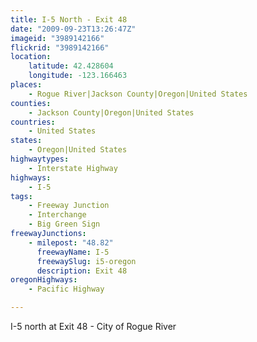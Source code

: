 ```yaml
---
title: I-5 North - Exit 48
date: "2009-09-23T13:26:47Z"
imageid: "3989142166"
flickrid: "3989142166"
location:
    latitude: 42.428604
    longitude: -123.166463
places:
    - Rogue River|Jackson County|Oregon|United States
counties:
    - Jackson County|Oregon|United States
countries:
    - United States
states:
    - Oregon|United States
highwaytypes:
    - Interstate Highway
highways:
    - I-5
tags:
    - Freeway Junction
    - Interchange
    - Big Green Sign
freewayJunctions:
    - milepost: "48.82"
      freewayName: I-5
      freewaySlug: i5-oregon
      description: Exit 48
oregonHighways:
    - Pacific Highway

---
```

I-5 north at Exit 48 - City of Rogue River